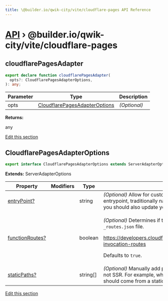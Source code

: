 ```yaml
---
title: \@builder.io/qwik-city/vite/cloudflare-pages API Reference
---
```


# [API](/api) &rsaquo; @builder.io/qwik-city/vite/cloudflare-pages

## cloudflarePagesAdapter

```typescript
export declare function cloudflarePagesAdapter(
  opts?: CloudflarePagesAdapterOptions,
): any;
```

| Parameter | Type                                                            | Description  |
| --------- | --------------------------------------------------------------- | ------------ |
| opts      | [CloudflarePagesAdapterOptions](#cloudflarepagesadapteroptions) | _(Optional)_ |

**Returns:**

any

[Edit this section](https://github.com/BuilderIO/qwik/tree/main/packages/qwik-city/adapters/cloudflare-pages/vite/index.ts)

## CloudflarePagesAdapterOptions

```typescript
export interface CloudflarePagesAdapterOptions extends ServerAdapterOptions
```

**Extends:** ServerAdapterOptions

| Property             | Modifiers | Type     | Description                                                                                                                                                                                                                                                             |
| -------------------- | --------- | -------- | ----------------------------------------------------------------------------------------------------------------------------------------------------------------------------------------------------------------------------------------------------------------------- |
| [entryPoint?](#)     |           | string   | _(Optional)_ Allow for customization of the name for the Cloudflare Pages entrypoint, traditionally named <code>entry.cloudflare-pages-tsx</code>. If you change this, you should also update your Rollup settings.                                                     |
| [functionRoutes?](#) |           | boolean  | <p>_(Optional)_ Determines if the build should generate the function invocation routes <code>\_routes.json</code> file.</p><p>https://developers.cloudflare.com/pages/platform/functions/routing/\#functions-invocation-routes</p><p>Defaults to <code>true</code>.</p> |
| [staticPaths?](#)    |           | string[] | _(Optional)_ Manually add pathnames that should be treated as static paths and not SSR. For example, when these pathnames are requested, their response should come from a static file, rather than a server-side rendered response.                                    |

[Edit this section](https://github.com/BuilderIO/qwik/tree/main/packages/qwik-city/adapters/cloudflare-pages/vite/index.ts)
